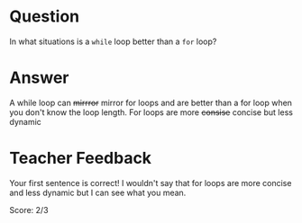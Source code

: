 # Question
In what situations is a `while` loop better than a `for` loop?

# Answer
A while loop can ~~mirrror~~ mirror for loops and are better than a for loop when you don't know the loop length. For loops are more ~~consise~~ concise but less dynamic 

# Teacher Feedback

Your first sentence is correct! I wouldn't say that for loops are more concise and less dynamic but I can see what you mean. 

Score: 2/3